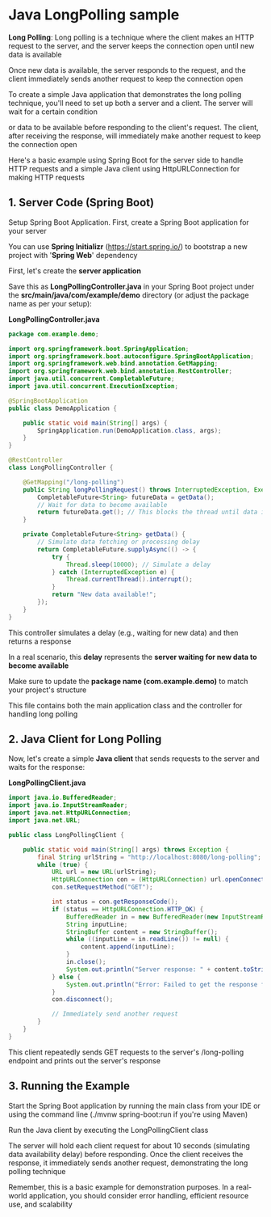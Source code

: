 # Java LongPolling sample

**Long Polling**: Long polling is a technique where the client makes an HTTP request to the server, and the server keeps the connection open until new data is available

Once new data is available, the server responds to the request, and the client immediately sends another request to keep the connection open

To create a simple Java application that demonstrates the long polling technique, you'll need to set up both a server and a client. The server will wait for a certain condition

or data to be available before responding to the client's request. The client, after receiving the response, will immediately make another request to keep the connection open

Here's a basic example using Spring Boot for the server side to handle HTTP requests and a simple Java client using HttpURLConnection for making HTTP requests

## 1. Server Code (Spring Boot)

Setup Spring Boot Application. First, create a Spring Boot application for your server

You can use **Spring Initializr** (https://start.spring.io/) to bootstrap a new project with '**Spring Web**' dependency

First, let's create the **server application**

Save this as **LongPollingController.java** in your Spring Boot project under the **src/main/java/com/example/demo** directory (or adjust the package name as per your setup):

 **LongPollingController.java**

```java
package com.example.demo;

import org.springframework.boot.SpringApplication;
import org.springframework.boot.autoconfigure.SpringBootApplication;
import org.springframework.web.bind.annotation.GetMapping;
import org.springframework.web.bind.annotation.RestController;
import java.util.concurrent.CompletableFuture;
import java.util.concurrent.ExecutionException;

@SpringBootApplication
public class DemoApplication {

    public static void main(String[] args) {
        SpringApplication.run(DemoApplication.class, args);
    }
}

@RestController
class LongPollingController {

    @GetMapping("/long-polling")
    public String longPollingRequest() throws InterruptedException, ExecutionException {
        CompletableFuture<String> futureData = getData();
        // Wait for data to become available
        return futureData.get(); // This blocks the thread until data is available
    }

    private CompletableFuture<String> getData() {
        // Simulate data fetching or processing delay
        return CompletableFuture.supplyAsync(() -> {
            try {
                Thread.sleep(10000); // Simulate a delay
            } catch (InterruptedException e) {
                Thread.currentThread().interrupt();
            }
            return "New data available!";
        });
    }
}
```

This controller simulates a delay (e.g., waiting for new data) and then returns a response

In a real scenario, this **delay** represents the **server waiting for new data to become available**

Make sure to update the **package name (com.example.demo)** to match your project's structure

This file contains both the main application class and the controller for handling long polling

## 2. Java Client for Long Polling

Now, let's create a simple **Java client** that sends requests to the server and waits for the response:

**LongPollingClient.java**

```java
import java.io.BufferedReader;
import java.io.InputStreamReader;
import java.net.HttpURLConnection;
import java.net.URL;

public class LongPollingClient {

    public static void main(String[] args) throws Exception {
        final String urlString = "http://localhost:8080/long-polling";
        while (true) {
            URL url = new URL(urlString);
            HttpURLConnection con = (HttpURLConnection) url.openConnection();
            con.setRequestMethod("GET");

            int status = con.getResponseCode();
            if (status == HttpURLConnection.HTTP_OK) {
                BufferedReader in = new BufferedReader(new InputStreamReader(con.getInputStream()));
                String inputLine;
                StringBuffer content = new StringBuffer();
                while ((inputLine = in.readLine()) != null) {
                    content.append(inputLine);
                }
                in.close();
                System.out.println("Server response: " + content.toString());
            } else {
                System.out.println("Error: Failed to get the response from server.");
            }
            con.disconnect();

            // Immediately send another request
        }
    }
}
```

This client repeatedly sends GET requests to the server's /long-polling endpoint and prints out the server's response

## 3. Running the Example

Start the Spring Boot application by running the main class from your IDE or using the command line (./mvnw spring-boot:run if you're using Maven)

Run the Java client by executing the LongPollingClient class

The server will hold each client request for about 10 seconds (simulating data availability delay) before responding. Once the client receives the response, it immediately sends another request, demonstrating the long polling technique

Remember, this is a basic example for demonstration purposes. In a real-world application, you should consider error handling, efficient resource use, and scalability

